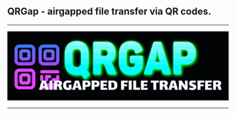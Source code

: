 ## QRGap - airgapped file transfer via QR codes.
---

![qrgap](https://github.com/vaginessa/QRgap/blob/main/img/qrgap_wide_11zon.png)

---
